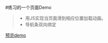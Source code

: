 #练习的一个页面Demo
> * 用JS实现当页面滑到相应位置加载动画。
> * 导航条双向绑定

[预览demo](https://zhouxingzu.github.io/Practice-Demo/)
